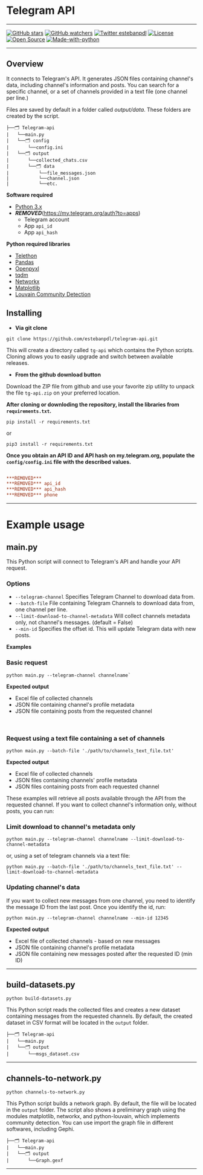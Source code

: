 # Telegram API

---

[![GitHub stars](https://badgen.net/github/stars/DFRLab/digitalsherlocks)](https://GitHub.com/DFRLab/digitalsherlocks/stargazers/)
[![GitHub watchers](https://img.shields.io/github/watchers/DFRLab/digitalsherlocks.svg?style=social&label=Watch&maxAge=2592000)](https://GitHub.com/DFRLab/digitalsherlocks/watchers/)
[![Twitter estebanpdl](https://badgen.net/badge/icon/twitter?icon=twitter&label)](https://twitter.com/estebanpdl)
[![License](https://img.shields.io/badge/License-Apache%202.0-blue.svg)](https://github.com/DFRLab/digitalsherlocks/blob/main/LICENCE)
[![Open Source](https://badges.frapsoft.com/os/v1/open-source.svg?v=103)](https://www.digitalsherlocks.org/)
[![Made-with-python](https://img.shields.io/badge/Made%20with-Python-1f425f.svg)](https://www.python.org/)

---

## Overview

It connects to Telegram's API. It generates JSON files containing channel's data, including channel's information and posts. You can search for a specific channel, or a set of channels provided in a text file (one channel per line.)

Files are saved by default in a folder called *output/data*. These folders are created by the script.

```
├──🗂 Telegram-api
|   └──main.py
|   └──🗂 config
|   	└──config.ini
|   └──🗂 output
|   	└──collected_chats.csv
|   	└──🗂 data
|   		└──file_messages.json
|   		└──channel.json
|   		└──etc.
```

**Software required**

* [Python 3.x](https://www.python.org/)
* ***REMOVED***(https://my.telegram.org/auth?to=apps)
	+ Telegram account
	+ App `api_id`
	+ App `api_hash`

**Python required libraries**

* [Telethon](https://docs.telethon.dev/en/stable/)
* [Pandas](https://pandas.pydata.org/)
* [Openpyxl](https://openpyxl.readthedocs.io/en/stable/)
* [tqdm](https://tqdm.github.io/)
* [Networkx](https://networkx.org/)
* [Matplotlib](https://matplotlib.org/)
* [Louvain Community Detection](https://github.com/taynaud/python-louvain)


Installing
----------

- **Via git clone**

```
git clone https://github.com/estebanpdl/telegram-api.git
```

This will create a directory called `tg-api` which contains the Python scripts. Cloning allows you to easily upgrade and switch between available releases.

- **From the github download button**

Download the ZIP file from github and use your favorite zip utility to unpack the file `tg-api.zip` on your preferred location.

**After cloning or downloding the repository, install the libraries from `requirements.txt`.**

```
pip install -r requirements.txt
```

or

```
pip3 install -r requirements.txt
```

**Once you obtain an API ID and API hash on my.telegram.org, populate the `config/config.ini` file with the described values.**

```ini

***REMOVED***
***REMOVED*** api_id
***REMOVED*** api_hash
***REMOVED*** phone
```

---

# Example usage

## main.py

This Python script will connect to Telegram's API and handle your API request.

### Options

* `--telegram-channel` Specifies Telegram Channel to download data from.
* `--batch-file` File containing Telegram Channels to download data from, one channel per line.
* `--limit-download-to-channel-metadata` Will collect channels metadata only, not channel's messages. (default = False)
* `--min-id` Specifies the offset id. This will update Telegram data with new posts.


**Examples**

### Basic request

```
python main.py --telegram-channel channelname`
```

**Expected output**

- Excel file of collected channels
- JSON file containing channel's profile metadata
- JSON file containing posts from the requested channel

<br />

### Request using a text file containing a set of channels

```
python main.py --batch-file './path/to/channels_text_file.txt'
```

**Expected output**

- Excel file of collected channels
- JSON files containing channels' profile metadata
- JSON files containing posts from each requested channel

These examples will retrieve all posts available through the API from the requested channel. If you want to collect channel's information only, without posts, you can run:

### Limit download to channel's metadata only

```
python main.py --telegram-channel channelname --limit-download-to-channel-metadata
```

or, using a set of telegram channels via a text file:

```
python main.py --batch-file './path/to/channels_text_file.txt' --limit-download-to-channel-metadata
```

### Updating channel's data

If you want to collect new messages from one channel, you need to identify the message ID from the last post. Once you identify the id, run:

```
python main.py --telegram-channel channelname --min-id 12345
```

**Expected output**

- Excel file of collected channels - based on new messages
- JSON file containing channel's profile metadata
- JSON file containing new messages posted after the requested ID (min ID)

---

## build-datasets.py

```
python build-datasets.py
```

This Python script reads the collected files and creates a new dataset containing messages from the requested channels. By default, the created dataset in CSV format will be located in the `output` folder.

```
├──🗂 Telegram-api
|   └──main.py
|   └──🗂 output
|   	└──msgs_dataset.csv
```

---

## channels-to-network.py

```
python channels-to-network.py
```

This Python script builds a network graph. By default, the file will be located in the `output` folder. The script also shows a preliminary graph using the modules matplotlib, networkx, and python-louvain, which implements community detection. You can use import the graph file in different softwares, including Gephi.

```
├──🗂 Telegram-api
|   └──main.py
|   └──🗂 output
|   	└──Graph.gexf
```

---
